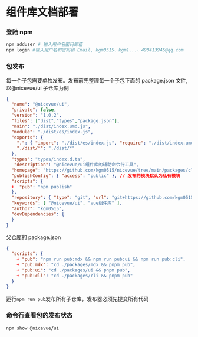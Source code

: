 # 组件库文档部署

### 登陆 npm

```sh
npm adduser # 输入用户名密码邮箱
npm login #输入用户名和密码和 Email, kgm0515、kgm1...、498413945@qq.com
```

### 包发布

每一个子包需要单独发布。发布前先整理每一个子包下面的 package.json 文件, 以@nicevue/ui 子仓库为例

```json
{
  "name": "@nicevue/ui",
  "private": false,
  "version": "1.0.2",
  "files": ["dist","types","package.json"],
  "main": "./dist/index.umd.js",
  "module": "./dist/es/index.js",
  "exports": {
    ".": { "import": "./dist/es/index.js", "require": "./dist/index.umd.js" },
    "./dist/*": "./dist/*"
  },
  "types": "types/index.d.ts",
   "description": "@nicevue/ui组件库的辅助命令行工具",
  "homepage": "https://github.com/kgm0515/nicevue/tree/main/packages/cli",
  "publishConfig": { "access": "public" }, // 发布的模块默认为私有模块
  "scripts": {
  +  "pub": "npm publish"
  },
  "repository": { "type": "git", "url": "git+https://github.com/kgm0515/nicevue.git" },
  "keywords": [ "@nicevue/ui", "vue组件库" ],
  "author": "kgm0515",
  "devDependencies": {
  }
}

```

父仓库的 package.json

```json
{
  "scripts": {
    + "pub": "npm run pub:mdx && npm run pub:ui && npm run pub:cli",
    + "pub:mdx": "cd ./packages/mdx && pnpm pub",
    + "pub:ui": "cd ./packages/ui && pnpm pub",
    + "pub:cli": "cd ./packages/cli && pnpm pub"
  }
}
```

运行`npm run pub`发布所有子仓库，发布器必须先提交所有代码

### 命令行查看包的发布状态

`npm show @nicevue/ui`
